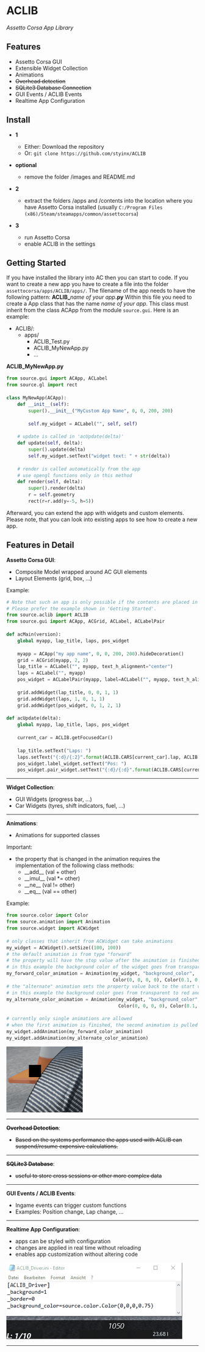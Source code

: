 # ACLIB

_Assetto Corsa App Library_

## Features

- Assetto Corsa GUI
- Extensible Widget Collection
- Animations
- ~~Overhead detection~~
- ~~SQLite3 Database Connection~~
- GUI Events / ACLIB Events
- Realtime App Configuration 

## Install

- **1**
  - Either: Download the repository
  - Or: ```git clone https://github.com/styinx/ACLIB```

- **optional**
  - remove the folder /images and README.md

- **2**
  - extract the folders /apps and /contents into the location where you have Assetto Corsa installed (usually ```C:/Program Files (x86)/Steam/steamapps/common/assettocorsa```)

- **3**
  - run Assetto Corsa
  - enable ACLIB in the settings
  

## Getting Started

If you have installed the library into AC then you can start to code.
If you want to create a new app you have to create a file into the folder ```assettocorsa/apps/ACLIB/apps/```.
The filename of the app needs to have the following pattern: **ACLIB_**_name of your app_**.py**
Within this file you need to create a App class that has the name _name of your app_.
This class must inherit from the class ACApp from the module ```source.gui```.
Here is an example:

- ACLIB/:
    - apps/
        - ACLIB_Test.py
        - ACLIB_MyNewApp.py
        - ...

**ACLIB_MyNewApp.py**     
```python
from source.gui import ACApp, ACLabel
from source.gl import rect

class MyNewApp(ACApp):
    def __init__(self):
        super().__init__("MyCustom App Name", 0, 0, 200, 200)
        
        self.my_widget = ACLabel("", self, self)
        
    # update is called in 'acUpdate(delta)'
    def update(self, delta):
        super().update(delta)
        self.my_widget.setText("widget text: " + str(delta))
        
    # render is called automatically from the app
    # use opengl functions only in this method
    def render(self, delta):
        super().render(delta)
        r = self.geometry
        rect(r=r.add(y=-5, h=5))
```

Afterward, you can extend the app with widgets and custom elements.
Please note, that you can look into existing apps to see how to create a new app.

## Features in Detail

**Assetto Corsa GUI**:

- Composite Model wrapped around AC GUI elements
- Layout Elements (grid, box, ...)

Example:
```python
# Note that such an app is only possible if the contents are placed in the file ACLIB.py
# Please prefer the example shown in 'Getting Started'.
from source.aclib import ACLIB
from source.gui import ACApp, ACGrid, ACLabel, ACLabelPair

def acMain(version):
    global myapp, lap_title, laps, pos_widget

    myapp = ACApp("my app name", 0, 0, 200, 200).hideDecoration()
    grid = ACGrid(myapp, 2, 2)
    lap_title = ACLabel("", myapp, text_h_alignment="center")
    laps = ACLabel("", myapp)
    pos_widget = ACLabelPair(myapp, label=ACLabel("", myapp, text_h_alignment="center"), widget=ACLabel("", myapp))

    grid.addWidget(lap_title, 0, 0, 1, 1)
    grid.addWidget(laps, 1, 0, 1, 1)
    grid.addWidget(pos_widget, 0, 1, 2, 1)
    
def acUpdate(delta):
    global myapp, lap_title, laps, pos_widget

    current_car = ACLIB.getFocusedCar()

    lap_title.setText("Laps: ")
    laps.setText("{:d}/{:2}".format(ACLIB.CARS[current_car].lap, ACLIB.getLaps()))
    pos_widget.label_widget.setText("Pos: ")
    pos_widget.pair_widget.setText("{:d}/{:d}".format(ACLIB.CARS[current_car].position, ACLIB.getCarsCount()))

```

---

**Widget Collection**:

- GUI Widgets (progress bar, ...)
- Car Widgets (tyres, shift indicators, fuel, ...)

---

**Animations**:

- Animations for supported classes

Important:
- the property that is changed in the animation requires the implementation of the following class methods:
    - \_\_add__ (val + other)
    - \_\_imul__ (val *= other)
    - \_\_ne__ (val != other)
    - \_\_eq__ (val == other)

Example:
```python
from source.color import Color
from source.animation import Animation
from source.widget import ACWidget

# only classes that inherit from ACWidget can take animations
my_widget = ACWidget().setSize((100, 100))
# the default animation is from type "forward"
# the property will have the stop value after the animation is finished
# in this example the background color of the widget goes from transparent to red 
my_forward_color_animation = Animation(my_widget, "background_color", 
                                       Color(0, 0, 0, 0), Color(0.1, 0, 0, 0.1), Color(1, 0, 0, 1))
# the "alternate" animation sets the property value back to the start value after the animation is finished
# in this example the background color goes from transparent to red and back to transparent
my_alternate_color_animation = Animation(my_widget, "background_color", 
                                         Color(0, 0, 0, 0), Color(0.1, 0, 0, 0.1), Color(1, 0, 0, 1), direction="alternate")

# currently only single animations are allowed
# when the first animation is finished, the second animation is pulled from the queue and added to the widget animation
my_widget.addAnimation(my_forward_color_animation)
my_widget.addAnimation(my_alternate_color_animation)
```

![Animation](https://github.com/styinx/ACLIB/blob/master/images/animation.gif "Animation")

---

**~~Overhead Detection~~**:

- ~~Based on the systems performance the apps used with ACLIB can suspend/resume expensive calculations.~~
---

**~~SQLite3 Database~~**:

- ~~useful to store cross sessions or other more complex data~~

---

**GUI Events / ACLIB Events**:

- Ingame events can trigger custom functions
- Examples: Position change, Lap change, ...

---

**Realtime App Configuration**:

- apps can be styled with configuration
- changes are applied in real time without reloading
- enables app customization without altering code

![Realtime Config](https://github.com/styinx/ACLIB/blob/master/images/config.gif "Realtime Config")

---